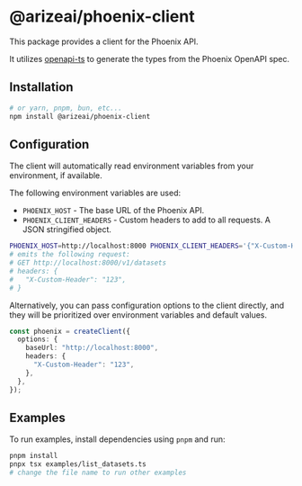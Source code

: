 # @arizeai/phoenix-client

This package provides a client for the Phoenix API.

It utilizes [openapi-ts](https://openapi-ts.pages.dev/) to generate the types from the Phoenix OpenAPI spec.

## Installation

```bash
# or yarn, pnpm, bun, etc...
npm install @arizeai/phoenix-client
```

## Configuration

The client will automatically read environment variables from your environment, if available.

The following environment variables are used:

- `PHOENIX_HOST` - The base URL of the Phoenix API.
- `PHOENIX_CLIENT_HEADERS` - Custom headers to add to all requests. A JSON stringified object.

```bash
PHOENIX_HOST=http://localhost:8000 PHOENIX_CLIENT_HEADERS='{"X-Custom-Header": "123"}' pnpx tsx examples/list_datasets.ts
# emits the following request:
# GET http://localhost:8000/v1/datasets
# headers: {
#   "X-Custom-Header": "123",
# }
```

Alternatively, you can pass configuration options to the client directly, and they will be prioritized over environment variables and default values.

```ts
const phoenix = createClient({
  options: {
    baseUrl: "http://localhost:8000",
    headers: {
      "X-Custom-Header": "123",
    },
  },
});
```

## Examples

To run examples, install dependencies using `pnpm` and run:

```bash
pnpm install
pnpx tsx examples/list_datasets.ts
# change the file name to run other examples
```
